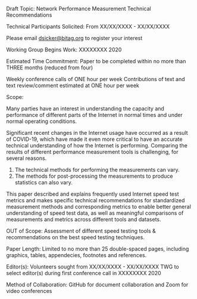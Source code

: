 Draft Topic: Network Performance Measurement Technical Recommendations

Technical Participants Solicited:
From XX/XX/XXXX - XX/XX/XXXX

Please email dsicker@bitag.org to register your interest

Working Group Begins Work:
XXXXXXXX 2020

Estimated Time Commitment:
Paper to be completed within no more than THREE months (reduced from four)

Weekly conference calls of ONE hour per week
Contributions of text and text review/comment estimated at ONE hour per week

Scope:

Many parties have an interest in understanding the capacity and performance of
different parts of the Internet in normal times and under normal operating
conditions. 

Significant recent changes in the Internet usage have occurred as a result of
COVID-19, which have made it even more critical to have an accurate technical
understanding of how the Internet is performing. Comparing the results of
different performance measurement tools is challenging, for several reasons.

1. The technical methods for performing the measurements can vary.
2. The methods for post-processing the measurements to produce statistics can
   also vary.

This paper described and explains frequently used Internet speed test metrics
and makes specific technical recommendations for standardized measurement
methods and corresponding metrics to enable better general understanding of
speed test data, as well as meaningful comparisons of measurements and metrics
across different tools and datasets.

OUT of Scope: Assessment of different speed testing tools & recommendations on
the best speed testing techniques.

Paper Length: Limited to no more than 25 double-spaced pages, including
graphics, tables, appendecies, footnotes and references.

Editor(s):
Volunteers sought from XX/XX/XXXX - XX/XX/XXXX
TWG to select editor(s) during first conference call in XXXXXXXX 2020

Method of Collaboration:
GitHub for document collaboration and Zoom for video conferences
